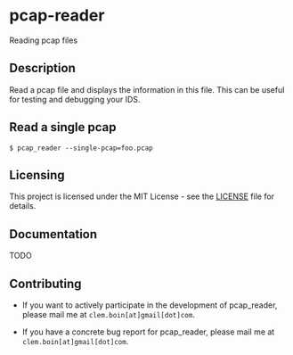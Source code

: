 # pcap-reader
Reading pcap files

## Description
Read a pcap file and displays the information in this file. This can be useful for testing and debugging your IDS.

## Read a single pcap
```{r, engine='bash', single_pcap}
$ pcap_reader --single-pcap=foo.pcap
```
## Licensing

This project is licensed under the MIT License - see the [LICENSE](LICENSE) file for details.

## Documentation

TODO

## Contributing

- If you want to actively participate in the development of pcap_reader, please mail me at `clem.boin[at]gmail[dot]com`.

- If you have a concrete bug report for pcap_reader, please mail me at `clem.boin[at]gmail[dot]com`.
